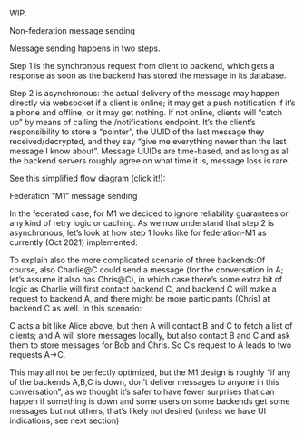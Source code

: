 WIP.

Non-federation message sending

Message sending happens in two steps.

Step 1 is the synchronous request from client to backend, which gets a response as soon as the backend has stored the message in its database.

Step 2 is asynchronous: the actual delivery of the message may happen directly via websocket if a client is online; it may get a push notification if it’s a phone and offline; or it may get nothing. If not online, clients will “catch up” by means of calling the /notifications  endpoint. It’s the client’s responsibility to store a “pointer”, the UUID of the last message they received/decrypted, and they say “give me everything newer than the last message I know about”. Message UUIDs are time-based, and as long as all the backend servers roughly agree on what time it is, message loss is rare.

See this simplified flow diagram (click it!):

Federation “M1” message sending

In the federated case, for M1 we decided to ignore reliability guarantees or any kind of retry logic or caching. As we now understand that step 2 is asynchronous, let’s look at how step 1 looks like for federation-M1 as currently (Oct 2021) implemented:

To explain also the more complicated scenario of three backends:Of course, also Charlie@C could send a message (for the conversation in A; let’s assume it also has Chris@C), in which case there’s some extra bit of logic as Charlie will first contact backend C, and backend C will make a request to backend A, and there might be more participants (Chris) at backend C as well. In this scenario:

C acts a bit like Alice above, but then A will contact B and C to fetch a list of clients; and A will store messages locally, but also contact B and C and ask them to store messages for Bob and Chris. So C’s request to A leads to two requests A->C.

This may all not be perfectly optimized, but the M1 design is roughly “if any of the backends A,B,C is down, don’t deliver messages to anyone in this conversation”, as we thought it’s safer to have fewer surprises that can happen if something is down and some users on some backends get some messages but not others, that’s likely not desired (unless we have UI indications, see next section)
